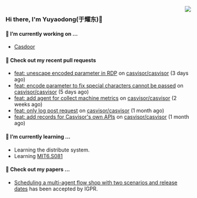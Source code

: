 <img align="right" src="https://github-readme-stats.vercel.app/api?username=leo220yuyaodog&show_icons=true&icon_color=805AD5&text_color=718096&bg_color=ffffff&hide_title=true" />

### Hi there, I'm Yuyaodong(于耀东)👋
#### 🔭 I’m currently working on ...
- [Casdoor](https://github.com/casdoor)

#### 🔨 Check out my recent pull requests

- [feat: unescape encoded parameter in RDP](https://github.com/casvisor/casvisor/pull/129) on [casvisor/casvisor](https://github.com/casvisor/casvisor) (3 days ago)
- [feat: encode parameter to fix special characters cannot be passed](https://github.com/casvisor/casvisor/pull/126) on [casvisor/casvisor](https://github.com/casvisor/casvisor) (5 days ago)
- [feat: add agent for collect machine metrics](https://github.com/casvisor/casvisor/pull/118) on [casvisor/casvisor](https://github.com/casvisor/casvisor) (2 weeks ago)
- [feat: only log post request](https://github.com/casvisor/casvisor/pull/108) on [casvisor/casvisor](https://github.com/casvisor/casvisor) (1 month ago)
- [feat: add records for Casvisor&#39;s own APIs](https://github.com/casvisor/casvisor/pull/107) on [casvisor/casvisor](https://github.com/casvisor/casvisor) (1 month ago)

#### 🌱 I’m currently learning ...
- Learning the distribute system.
- Learning [MIT6.S081](https://pdos.csail.mit.edu/6.828/2021/schedule.html)

#### 📜 Check out my papers ...
- [Scheduling a multi-agent flow shop with two scenarios and release dates](https://www.tandfonline.com/doi/full/10.1080/00207543.2023.2188646) has been accepted by IGPR.

